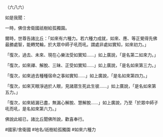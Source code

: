 （六八六）

如是我聞：

一時，佛住舍衛國祇樹給孤獨園。

爾時，世尊告諸比丘：「如來有六種力。若六種力成就，如來、應、等正覺得先佛最勝處智，能轉梵輪，於大眾中師子吼而吼。謂處非處如實知，如來初力。」

「復次，過去、未來、現在心樂法受如實知……」如上廣說，「是名第二如來力。」

「復次，如來禪、解脫、三昧、正受如實知……」如上廣說，「是名如來第三力。」

「復次，如來過去種種宿命之事如實知……」如上廣說，「是名如來第四力。」

「復次，如來天眼淨過於人眼，見諸眾生死此生彼……」如上廣說，「是名如來第五力。」

「復次，如來結漏已盡，無漏心解脫、慧解脫……」如上廣說，乃至「於眾中師子吼而吼，是名如來第六力。」

佛說此經已，諸比丘聞佛所說，歡喜奉行。

#國家/舍衛國
#地名/祇樹給孤獨園
#如來六種力

